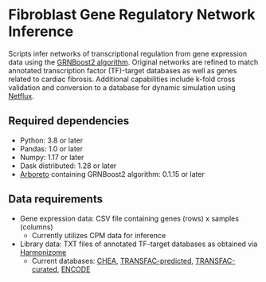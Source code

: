 # Fibroblast Gene Regulatory Network Inference

Scripts infer networks of transcriptional regulation from gene expression data using the [GRNBoost2 algorithm](https://doi.org/10.1093/bioinformatics/bty916). Original networks are refined to match annotated transcription factor (TF)-target databases as well as genes related to cardiac fibrosis. Additional capabilities include k-fold cross validation and conversion to a database for dynamic simulation using [Netflux](https://github.com/saucermanlab/Netflux).

## Required dependencies

- Python: 3.8 or later
- Pandas: 1.0 or later
- Numpy: 1.17 or later
- Dask distributed: 1.28 or later
- [Arboreto](https://arboreto.readthedocs.io/) containing GRNBoost2 algorithm: 0.1.15 or later

## Data requirements

- Gene expression data: CSV file containing genes (rows) x samples (columns)
  - Currently utilizes CPM data for inference
- Library data: TXT files of annotated TF-target databases as obtained via [Harmonizome](https://maayanlab.cloud/Harmonizome/download)
  - Current databases: [CHEA](https://maayanlab.cloud/Harmonizome/dataset/CHEA+Transcription+Factor+Targets), [TRANSFAC-predicted](https://maayanlab.cloud/Harmonizome/dataset/TRANSFAC+Predicted+Transcription+Factor+Targets), [TRANSFAC-curated](https://maayanlab.cloud/Harmonizome/dataset/TRANSFAC+Curated+Transcription+Factor+Targets), [ENCODE](https://maayanlab.cloud/Harmonizome/dataset/ENCODE+Transcription+Factor+Targets)
